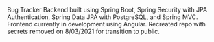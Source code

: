 Bug Tracker Backend built using Spring Boot, Spring Security with JPA Authentication, Spring Data JPA with PostgreSQL, and Spring MVC.  Frontend currently in development using Angular.  Recreated repo with secrets removed on 8/03/2021 for transition to public.
